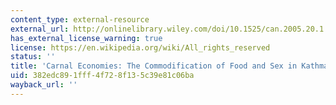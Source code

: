 ```yaml
---
content_type: external-resource
external_url: http://onlinelibrary.wiley.com/doi/10.1525/can.2005.20.1.001/abstract
has_external_license_warning: true
license: https://en.wikipedia.org/wiki/All_rights_reserved
status: ''
title: 'Carnal Economies: The Commodification of Food and Sex in Kathmandu'
uid: 382edc89-1fff-4f72-8f13-5c39e81c06ba
wayback_url: ''
---
```

